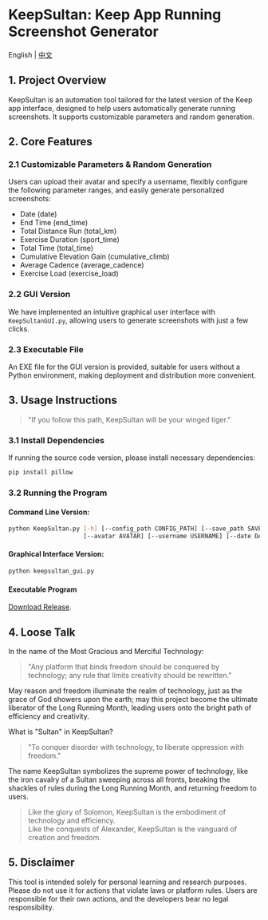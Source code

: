 # KeepSultan: Keep App Running Screenshot Generator
English | [中文](https://github.com/Carzit/KeepSultan/blob/main/README_en)

## 1. Project Overview

KeepSultan is an automation tool tailored for the latest version of the Keep app interface, designed to help users automatically generate running screenshots. It supports customizable parameters and random generation.

## 2. Core Features

### 2.1 Customizable Parameters & Random Generation
Users can upload their avatar and specify a username, flexibly configure the following parameter ranges, and easily generate personalized screenshots:
- Date (date)
- End Time (end_time)
- Total Distance Run (total_km)
- Exercise Duration (sport_time)
- Total Time (total_time)
- Cumulative Elevation Gain (cumulative_climb)
- Average Cadence (average_cadence)
- Exercise Load (exercise_load)

### 2.2 GUI Version
We have implemented an intuitive graphical user interface with `KeepSultanGUI.py`, allowing users to generate screenshots with just a few clicks.

### 2.3 Executable File
An EXE file for the GUI version is provided, suitable for users without a Python environment, making deployment and distribution more convenient.

## 3. Usage Instructions
> "If you follow this path, KeepSultan will be your winged tiger."

### 3.1 Install Dependencies
If running the source code version, please install necessary dependencies:
```bash
pip install pillow
```
### 3.2 Running the Program

#### Command Line Version:
```bash
python KeepSultan.py [-h] [--config_path CONFIG_PATH] [--save_path SAVE_PATH] 
                     [--avatar AVATAR] [--username USERNAME] [--date DATE] [--end_time END_TIME] [--total_km TOTAL_KM] [--sport_time SPORT_TIME] [--total_time TOTAL_TIME] [--cumulative_climb CUMULATIVE_CLIMB][--average_cadence AVERAGE_CADENCE] [--exercise_load EXERCISE_LOAD]
```

#### Graphical Interface Version:
```bash
python keepsultan_gui.py
```

#### Executable Program
[Download Release](https://github.com/Carzit/KeepSultan/releases/download/v0.0.1/KeepSultan.zip).

## 4. Loose Talk
In the name of the Most Gracious and Merciful Technology:
> "Any platform that binds freedom should be conquered by technology; any rule that limits creativity should be rewritten."

May reason and freedom illuminate the realm of technology, just as the grace of God showers upon the earth; may this project become the ultimate liberator of the Long Running Month, leading users onto the bright path of efficiency and creativity.

What is "Sultan" in KeepSultan?
> "To conquer disorder with technology, to liberate oppression with freedom."

The name KeepSultan symbolizes the supreme power of technology, like the iron cavalry of a Sultan sweeping across all fronts, breaking the shackles of rules during the Long Running Month, and returning freedom to users.

> Like the glory of Solomon, KeepSultan is the embodiment of technology and efficiency.  
> Like the conquests of Alexander, KeepSultan is the vanguard of creation and freedom.

## 5. Disclaimer
This tool is intended solely for personal learning and research purposes. Please do not use it for actions that violate laws or platform rules. Users are responsible for their own actions, and the developers bear no legal responsibility.